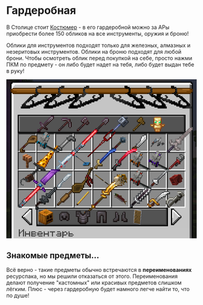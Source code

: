 
# Гардеробная <Badge type="warning" text="В Бете" />

В Столице стоит [Костюмер](/bestiary/mobs/npc.md#костюмер) - в его гардеробной можно за АРы приобрести более 150 обликов на все инструменты, оружия и броню!

Облики для инструментов подходят только для железных, алмазных и незеритовых инструментов. Облики на броню подходят для любой брони. Чтобы осмотреть облик перед покупкой на себе, просто нажми ПКМ по предмету - он либо будет надет на тебя, либо будет выдан тебе в руку!

![Меню гардеробной](/assets/gameplay/unique/wardrobe/wardrobe_menu.png)

## Знакомые предметы...

Всё верно - такие предметы обычно встречаются в **переименованиях** ресурспака, но мы решили отказаться от этого. Переименования делают получение "кастомных" или красивых предметов слишком лёгким. Плюс - через гардеробную будет намного легче найти то, что по душе!
